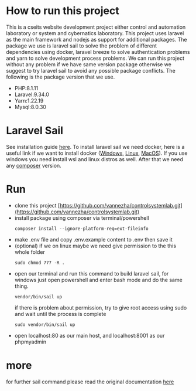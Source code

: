 # How to run this project
This is a cseits website development project either control and automation laboratory or system and cybernatics laboratory. This project uses laravel as the main framework and nodejs as support for additional packages. The package we use is laravel sail to solve the problem of different dependencies using docker, laravel breeze to solve authentication problems and yarn to solve development process problems. We can run this project without any problem if we have same version package otherwise we suggest to try laravel sail to avoid any possible package conflicts. The following is the package version that we use.
- PHP:8.1.11
- Laravel:9.34.0
- Yarn:1.22.19
- Mysql:8.0.30

# Laravel Sail
See installation guide [here](https://laravel.com/docs/9.x/sail). To install laravel sail we need docker, here is a useful link if we want to install docker ([Windows](https://sh-tsang.medium.com/tutorial-docker-installation-in-wsl-2-of-windows-f4471fc3e1d4), [Linux](https://docs.docker.com/engine/install/ubuntu/), [MacOS](https://docs.docker.com/desktop/install/mac-install/)). If you use windows you need install wsl and linux distros as well. After that we need any [composer](https://getcomposer.org/) version.

# Run
* clone this project [https://github.com/vannezha/controlsystemlab.git](https://github.com/vannezha/controlsystemlab.git)
* install package using composer via terminal/powershell
  ```
  composer install --ignore-platform-req=ext-fileinfo
  ```
* make .env file and copy .env.example content to .env then save it
* (optional) if we on linux maybe we need give permission to the this whole folder
  ```
  sudo chmod 777 -R .
  ```
* open our terminal and run this command to build laravel sail, for windows just open powershell and enter bash mode and do the same thing.
  ```
  vendor/bin/sail up
  ```
  if there is problem about permission, try to give root access using sudo and wait until the process is complete
  ```
  sudo vendor/bin/sail up
  ```
* open localhost:80 as our main host, and localhost:8001 as our phpmyadmin

# more
for further sail command please read the original documentation [here](https://laravel.com/docs/9.x/sail)

<!-- <p align="center"><a href="https://laravel.com" target="_blank"><img src="https://raw.githubusercontent.com/laravel/art/master/logo-lockup/5%20SVG/2%20CMYK/1%20Full%20Color/laravel-logolockup-cmyk-red.svg" width="400" alt="Laravel Logo"></a></p>

<p align="center">
<a href="https://travis-ci.org/laravel/framework"><img src="https://travis-ci.org/laravel/framework.svg" alt="Build Status"></a>
<a href="https://packagist.org/packages/laravel/framework"><img src="https://img.shields.io/packagist/dt/laravel/framework" alt="Total Downloads"></a>
<a href="https://packagist.org/packages/laravel/framework"><img src="https://img.shields.io/packagist/v/laravel/framework" alt="Latest Stable Version"></a>
<a href="https://packagist.org/packages/laravel/framework"><img src="https://img.shields.io/packagist/l/laravel/framework" alt="License"></a>
</p>

## About Laravel

Laravel is a web application framework with expressive, elegant syntax. We believe development must be an enjoyable and creative experience to be truly fulfilling. Laravel takes the pain out of development by easing common tasks used in many web projects, such as:

- [Simple, fast routing engine](https://laravel.com/docs/routing).
- [Powerful dependency injection container](https://laravel.com/docs/container).
- Multiple back-ends for [session](https://laravel.com/docs/session) and [cache](https://laravel.com/docs/cache) storage.
- Expressive, intuitive [database ORM](https://laravel.com/docs/eloquent).
- Database agnostic [schema migrations](https://laravel.com/docs/migrations).
- [Robust background job processing](https://laravel.com/docs/queues).
- [Real-time event broadcasting](https://laravel.com/docs/broadcasting).

Laravel is accessible, powerful, and provides tools required for large, robust applications.

## Learning Laravel

Laravel has the most extensive and thorough [documentation](https://laravel.com/docs) and video tutorial library of all modern web application frameworks, making it a breeze to get started with the framework.

You may also try the [Laravel Bootcamp](https://bootcamp.laravel.com), where you will be guided through building a modern Laravel application from scratch.

If you don't feel like reading, [Laracasts](https://laracasts.com) can help. Laracasts contains over 2000 video tutorials on a range of topics including Laravel, modern PHP, unit testing, and JavaScript. Boost your skills by digging into our comprehensive video library.

## Laravel Sponsors

We would like to extend our thanks to the following sponsors for funding Laravel development. If you are interested in becoming a sponsor, please visit the Laravel [Patreon page](https://patreon.com/taylorotwell).

### Premium Partners

- **[Vehikl](https://vehikl.com/)**
- **[Tighten Co.](https://tighten.co)**
- **[Kirschbaum Development Group](https://kirschbaumdevelopment.com)**
- **[64 Robots](https://64robots.com)**
- **[Cubet Techno Labs](https://cubettech.com)**
- **[Cyber-Duck](https://cyber-duck.co.uk)**
- **[Many](https://www.many.co.uk)**
- **[Webdock, Fast VPS Hosting](https://www.webdock.io/en)**
- **[DevSquad](https://devsquad.com)**
- **[Curotec](https://www.curotec.com/services/technologies/laravel/)**
- **[OP.GG](https://op.gg)**
- **[WebReinvent](https://webreinvent.com/?utm_source=laravel&utm_medium=github&utm_campaign=patreon-sponsors)**
- **[Lendio](https://lendio.com)**

## Contributing

Thank you for considering contributing to the Laravel framework! The contribution guide can be found in the [Laravel documentation](https://laravel.com/docs/contributions).

## Code of Conduct

In order to ensure that the Laravel community is welcoming to all, please review and abide by the [Code of Conduct](https://laravel.com/docs/contributions#code-of-conduct).

## Security Vulnerabilities

If you discover a security vulnerability within Laravel, please send an e-mail to Taylor Otwell via [taylor@laravel.com](mailto:taylor@laravel.com). All security vulnerabilities will be promptly addressed.

## License

The Laravel framework is open-sourced software licensed under the [MIT license](https://opensource.org/licenses/MIT). -->

